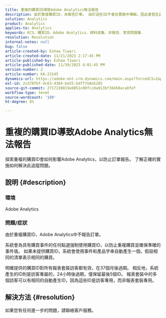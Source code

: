 ```yaml
---
title: 重複的購買ID導致Adobe Analytics無法報告
description: 由於重複購買ID，未報告訂單。 由於這些ID不會在實施中傳輸，因此會發生此問題。
solution: Analytics
product: Analytics
applies-to: Analytics
keywords: KCS、購買ID、Adobe Analytics、資料收集、非報告、常見問題集
resolution: Resolution
internal-notes: null
bug: false
article-created-by: Eshaa Tiwari
article-created-date: 11/21/2023 2:17:45 PM
article-published-by: Eshaa Tiwari
article-published-date: 11/30/2023 4:01:45 PM
version-number: 2
article-number: KA-23145
dynamics-url: https://adobe-ent.crm.dynamics.com/main.aspx?forceUCI=1&pagetype=entityrecord&etn=knowledgearticle&id=2863b9bc-7888-ee11-8179-6045bd006268
exl-id: 2cd78fbf-dc63-4384-be55-bdff7e8a5285
source-git-commit: 2717138819a9851c08fcc0a013bf38450aca8fef
workflow-type: tm+mt
source-wordcount: '189'
ht-degree: 8%

---
```


# 重複的購買ID導致Adobe Analytics無法報告


探索重複的購買ID會如何影響Adobe Analytics，以防止訂單報告。 了解正確的實施如何解決此追蹤問題。

## 說明 {#description}


### 環境

Adobe Analytics

### <b>問題/症狀</b>

由於重複購買ID，Adobe Analytics中不報告訂單。

系統會為具有購買事件的任何點選強制使用購買ID，以防止重複購買並確保準確的事件值。 如果未提供購買ID，系統會使用事件和產品字串自動產生一個，假設相同的清單表示相同的購買。

明確提供的購買ID對所有報表套裝訪客都有效，在37個月後過期。 相反地，系統產生的ID則是訪客專屬的，24小時後過期，僅保留最後5個ID。 報表套裝中的多個訪客可以有相同的自動產生ID，因為這些ID是訪客專用，而非報表套裝專用。


## 解決方法 {#resolution}


如果您有任何進一步的問題，請聯絡客戶服務。
